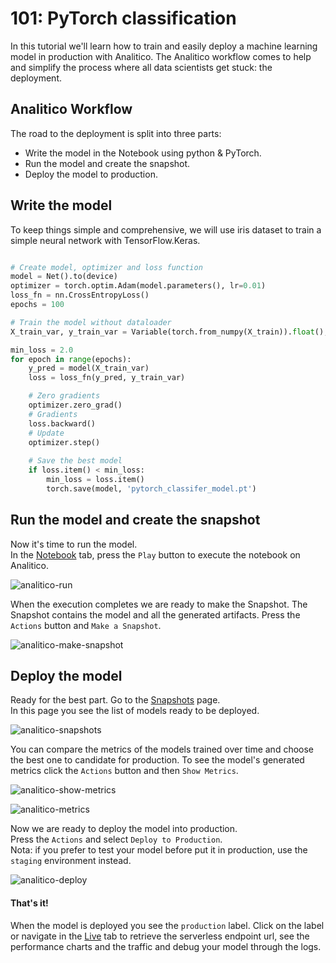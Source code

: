 # 101: PyTorch classification

In this tutorial we'll learn how to train and easily deploy a machine learning model in production with Analitico. The Analitico workflow comes to help and simplify the process where all data scientists get stuck: the deployment.
  
## Analitico Workflow

The road to the deployment is split into three parts:
- Write the model in the Notebook using python & PyTorch.
- Run the model and create the snapshot.
- Deploy the model to production.


## Write the model

To keep things simple and comprehensive, we will use iris dataset to train a simple neural network with TensorFlow.Keras.

```python

# Create model, optimizer and loss function
model = Net().to(device)
optimizer = torch.optim.Adam(model.parameters(), lr=0.01)
loss_fn = nn.CrossEntropyLoss()
epochs = 100

# Train the model without dataloader
X_train_var, y_train_var = Variable(torch.from_numpy(X_train)).float(), Variable(torch.from_numpy(y_train)).long()

min_loss = 2.0
for epoch in range(epochs):
    y_pred = model(X_train_var)
    loss = loss_fn(y_pred, y_train_var)

    # Zero gradients
    optimizer.zero_grad()
    # Gradients
    loss.backward()
    # Update
    optimizer.step()
    
    # Save the best model
    if loss.item() < min_loss:
        min_loss = loss.item()
        torch.save(model, 'pytorch_classifer_model.pt')

```

## Run the model and create the snapshot

Now it's time to run the model.  
In the [Notebook](https://analitico.ai/app/recipes/rx_pytorch_classification/notebook) tab, press the `Play` button to execute the notebook on Analitico.

![analitico-run](https://analitico.ai/api/recipes/rx_pytorch_classification/files/assets/run-notebook.png "Analitico Run Notebook")

When the execution completes we are ready to make the Snapshot. The Snapshot contains the model and all the generated artifacts. 
Press the `Actions` button and `Make a Snapshot`. 

![analitico-make-snapshot](https://analitico.ai/api/recipes/rx_pytorch_classification/files/assets/make-snapshot.png "Analitico Make s Snapshot")

## Deploy the model

Ready for the best part. Go to the [Snapshots](https://analitico.ai/app/recipes/rx_pytorch_classification/snapshots) page.  
In this page you see the list of models ready to be deployed.

![analitico-snapshots](https://analitico.ai/api/recipes/rx_pytorch_classification/files/assets/snapshots.png "Analitico Snapshots page")

You can compare the metrics of the models trained over time and choose the best one to candidate for production.
To see the model's generated metrics click the `Actions` button and then `Show Metrics`.

![analitico-show-metrics](https://analitico.ai/api/recipes/rx_pytorch_classification/files/assets/show-metrics.png "Analitico Show Metrics")

![analitico-metrics](https://analitico.ai/api/recipes/rx_pytorch_classification/files/assets/metrics.png "Analitico Snapshot's metrics")

Now we are ready to deploy the model into production.  
Press the `Actions` and select `Deploy to Production`.  
Nota: if you prefer to test your model before put it in production, use the `staging` environment instead.  

![analitico-deploy](https://analitico.ai/api/recipes/rx_pytorch_classification/files/assets/deploy.png "Analitico Deployment")


#### That's it!
When the model is deployed you see the `production` label. Click on the label or navigate in the [Live](https://analitico.ai/app/recipes/rx_pytorch_classification/live) tab to retrieve the serverless endpoint url, see the performance charts and the traffic and debug your model through the logs.
